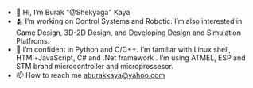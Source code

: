 - 👋 Hi, I’m Burak "@Shekyaga" Kaya
- 🫂 I’m working on Control Systems and Robotic. I’m also interested in Game Design, 3D-2D Design, and Developing Design and Simulation Platfroms.
- 🌱 I’m confident in Python and C/C++. I’m familiar with Linux shell, HTMl+JavaScript, C# and .Net framework . I’m using ATMEL, ESP and STM brand microcontroller and microprossesor.
- 📫 How to reach me aburakkaya@yahoo.com

<!---
Shekyaga/Shekyaga is a ✨ special ✨ repository because its `README.md` (this file) appears on your GitHub profile.
You can click the Preview link to take a look at your changes.
--->
